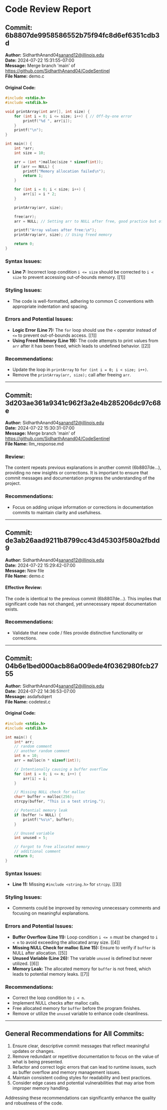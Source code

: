 # Code Review Report

## Commit: **6b8807de9958586552b75f94fc8d6ef6351cdb3d**
**Author:** SidharthAnand04<sanand12@illinois.edu>  
**Date:** 2024-07-22 15:31:55-07:00  
**Message:** Merge branch 'main' of https://github.com/SidharthAnand04/CodeSentinel  
**File Name:** demo.c

#### **Original Code:**
```c
#include <stdio.h>
#include <stdlib.h>

void printArray(int arr[], int size) {
    for (int i = 0; i <= size; i++) { // Off-by-one error
        printf("%d ", arr[i]);
    }
    printf("\n");
}

int main() {
    int *arr;
    int size = 10;

    arr = (int *)malloc(size * sizeof(int));
    if (arr == NULL) {
        printf("Memory allocation failed\n");
        return 1;
    }

    for (int i = 0; i < size; i++) {
        arr[i] = i * 2;
    }

    printArray(arr, size);

    free(arr);
    arr = NULL; // Setting arr to NULL after free, good practice but often forgotten

    printf("Array values after free:\n");
    printArray(arr, size); // Using freed memory

    return 0;
}
```

### **Syntax Issues:**
- **Line 7:** Incorrect loop condition `i <= size` should be corrected to `i < size` to prevent accessing out-of-bounds memory. [[1]]

### **Styling Issues:**
- The code is well-formatted, adhering to common C conventions with appropriate indentation and spacing.

### **Errors and Potential Issues:**
- **Logic Error (Line 7):** The `for` loop should use the `<` operator instead of `<=` to prevent out-of-bounds access. [[1]]
- **Using Freed Memory (Line 19):** The code attempts to print values from `arr` after it has been freed, which leads to undefined behavior. [[2]]

### **Recommendations:**
- Update the loop in `printArray` to `for (int i = 0; i < size; i++)`.
- Remove the `printArray(arr, size);` call after freeing `arr`.

---

## Commit: **3d203ae361a9341c962f3a2e4b285206dc97c68e**
**Author:** SidharthAnand04<sanand12@illinois.edu>  
**Date:** 2024-07-22 15:30:31-07:00  
**Message:** Merge branch 'main' of https://github.com/SidharthAnand04/CodeSentinel  
**File Name:** llm_response.md

### **Review:**
The content repeats previous explanations in another commit (6b8807de...), providing no new insights or corrections. It is important to ensure that commit messages and documentation progress the understanding of the project.

### **Recommendations:**
- Focus on adding unique information or corrections in documentation commits to maintain clarity and usefulness.

---

## Commit: **de3ab26aad9211b8799cc43d45303f580a2fbdd9**
**Author:** SidharthAnand04<sanand12@illinois.edu>  
**Date:** 2024-07-22 15:29:42-07:00  
**Message:** New file  
**File Name:** demo.c

#### **Effective Review:**
The code is identical to the previous commit (6b8807de...). This implies that significant code has not changed, yet unnecessary repeat documentation exists.

### **Recommendations:**
- Validate that new code / files provide distinctive functionality or corrections.

---

## Commit: **04b6e1bed000acb86a009ede4f0362980fcb2755**
**Author:** SidharthAnand04<sanand12@illinois.edu>  
**Date:** 2024-07-22 14:36:53-07:00  
**Message:** asdafsdqert  
**File Name:** codetest.c

#### **Original Code:**
```c
#include <stdio.h>
#include <stdlib.h>

int main() {
    int* arr;
    // random comment
    // another random comment
    int n = 10;
    arr = malloc(n * sizeof(int));

    // Intentionally causing a buffer overflow
    for (int i = 0; i <= n; i++) {
        arr[i] = i;
    }

    // Missing NULL check for malloc
    char* buffer = malloc(256);
    strcpy(buffer, "This is a test string.");

    // Potential memory leak
    if (buffer != NULL) {
        printf("%s\n", buffer);
    }

    // Unused variable
    int unused = 5;

    // Forgot to free allocated memory
    // additional comment
    return 0;
}
```

### **Syntax Issues:**
- **Line 11:** Missing `#include <string.h>` for `strcpy`. [[3]]

### **Styling Issues:**
- Comments could be improved by removing unnecessary comments and focusing on meaningful explanations.

### **Errors and Potential Issues:**
- **Buffer Overflow (Line 11):** Loop condition `i <= n` must be changed to `i < n` to avoid exceeding the allocated array size. [[4]]
- **Missing NULL Check for malloc (Line 15):** Ensure to verify if `buffer` is NULL after allocation. [[5]]
- **Unused Variable (Line 26):** The variable `unused` is defined but never utilized. [[6]]
- **Memory Leak:** The allocated memory for `buffer` is not freed, which leads to potential memory leaks. [[7]]

### **Recommendations:**
- Correct the loop condition to `i < n`.
- Implement NULL checks after malloc calls.
- Free allocated memory for `buffer` before the program finishes.
- Remove or utilize the `unused` variable to enhance code cleanliness.

---

## General Recommendations for All Commits:
1. Ensure clear, descriptive commit messages that reflect meaningful updates or changes.
2. Remove redundant or repetitive documentation to focus on the value of what is being presented.
3. Refactor and correct logic errors that can lead to runtime issues, such as buffer overflow and memory management issues.
4. Maintain consistent coding styles for readability and best practices.
5. Consider edge cases and potential vulnerabilities that may arise from improper memory handling.

Addressing these recommendations can significantly enhance the quality and robustness of the code.